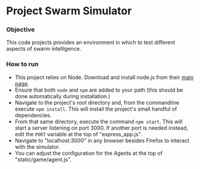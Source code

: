 # Project Swarm Simulator

### Objective
This code projects provides an environment in which to test different aspects of swarm intelligence.

### How to run
- This project relies on Node. Download and install node.js from their [main page](https://nodejs.org/en/).
- Ensure that both `node` and `npm` are added to your path (this should be done automatically during installation.)
- Navigate to the project's root directory and, from the commandline execute `npm install`. This will install the project's small handful of dependencies.
- From that same directory, execute the command `npm start`. This will start a server listening on port 3000. If another port is needed instead, edit the `PORT` variable at the top of "express_app.js".
- Navigate to "localhost:3000" in any browser besides Firefox to interact with the simulator.
- You can adjust the configuration for the Agents at the top of "static/game/agent.js".
